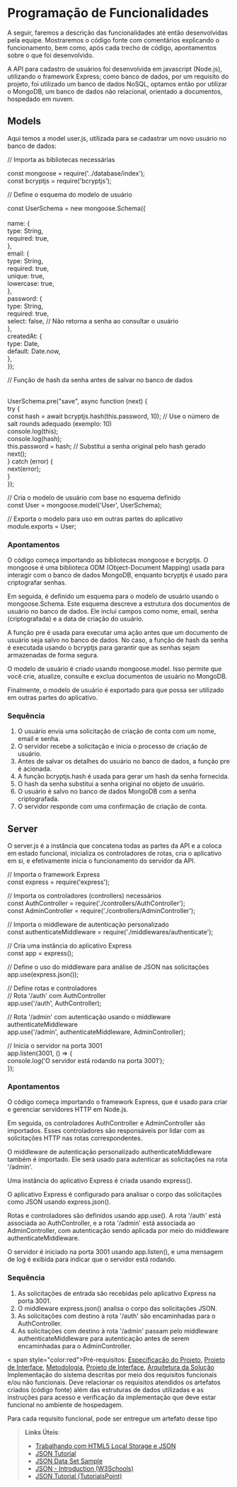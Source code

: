 # Programação de Funcionalidades

A seguir, faremos a descrição das funcionalidades até então desenvolvidas pela equipe. Mostraremos o código fonte com comentários explicando o funcionamento, bem como, após cada trecho de código, apontamentos sobre o que foi desenvolvido.

A API para cadastro de usuários foi desenvolvida em javascript (Node.js), utilizando o framework Express; como banco de dados, por um requisito do projeto, foi utilizado um banco de dados NoSQL, optamos então por utilizar o MongoDB, um banco de dados não relacional, orientado a documentos, hospedado em nuvem.

## Models
Aqui temos a model user.js, utilizada para se cadastrar um novo usuário no banco de dados:

// Importa as bibliotecas necessárias


const mongoose = require('../database/index');<br>
const bcryptjs = require('bcryptjs');

// Define o esquema do modelo de usuário

const UserSchema = new mongoose.Schema({<br>
<br>  name: {
<br>    type: String,
<br>    required: true,
<br>  },
<br>  email: {
    <br>type: String,
    <br>required: true,
    <br>unique: true,
    <br>lowercase: true,
  <br>},
  <br>password: {
    <br>type: String,
    <br>required: true,
    <br>select: false, // Não retorna a senha ao consultar o usuário
  <br>},
  <br>createdAt: {
    <br>type: Date,
    <br>default: Date.now,
  <br>},
<br>});

// Função de hash da senha antes de salvar no banco de dados

<br>UserSchema.pre("save", async function (next) {
  <br>try {
    <br>const hash = await bcryptjs.hash(this.password, 10); // Use o número de salt rounds adequado (exemplo: 10)
    <br>console.log(this);
    <br>console.log(hash);
    <br>this.password = hash; // Substitui a senha original pelo hash gerado
    <br>next();
  <br>} catch (error) {
    <br>next(error);
  <br>}
<br>});

// Cria o modelo de usuário com base no esquema definido
<br>const User = mongoose.model('User', UserSchema);

// Exporta o modelo para uso em outras partes do aplicativo
<br>module.exports = User;

### Apontamentos
O código começa importando as bibliotecas mongoose e bcryptjs. O mongoose é uma biblioteca ODM (Object-Document Mapping) usada para interagir com o banco de dados MongoDB, enquanto bcryptjs é usado para criptografar senhas.

Em seguida, é definido um esquema para o modelo de usuário usando o mongoose.Schema. Este esquema descreve a estrutura dos documentos de usuário no banco de dados. Ele inclui campos como nome, email, senha (criptografada) e a data de criação do usuário.

A função pre é usada para executar uma ação antes que um documento de usuário seja salvo no banco de dados. No caso, a função de hash da senha é executada usando o bcryptjs para garantir que as senhas sejam armazenadas de forma segura.

O modelo de usuário é criado usando mongoose.model. Isso permite que você crie, atualize, consulte e exclua documentos de usuário no MongoDB.

Finalmente, o modelo de usuário é exportado para que possa ser utilizado em outras partes do aplicativo.

### Sequência
1. O usuário envia uma solicitação de criação de conta com um nome, email e senha.
2. O servidor recebe a solicitação e inicia o processo de criação de usuário.
3. Antes de salvar os detalhes do usuário no banco de dados, a função pre é acionada.
4. A função bcryptjs.hash é usada para gerar um hash da senha fornecida.
5. O hash da senha substitui a senha original no objeto de usuário.
6. O usuário é salvo no banco de dados MongoDB com a senha criptografada.
7. O servidor responde com uma confirmação de criação de conta.


## Server
O server.js é a instância que concatena todas as partes da API e a coloca em estado funcional, inicializa os controladores de rotas, cria o aplicativo em si, e efetivamente inicia o funcionamento do servidor da API.

// Importa o framework Express
<br>const express = require('express');

// Importa os controladores (controllers) necessários
<br>const AuthController = require('./controllers/AuthController');
<br>const AdminController = require('./controllers/AdminController');

// Importa o middleware de autenticação personalizado
<br>const authenticateMiddleware = require('./middlewares/authenticate');

// Cria uma instância do aplicativo Express
<br>const app = express();

// Define o uso do middleware para análise de JSON nas solicitações
<br>app.use(express.json());

// Define rotas e controladores
<br>// Rota '/auth' com AuthController
<br>app.use('/auth', AuthController);

// Rota '/admin' com autenticação usando o middleware authenticateMiddleware
<br>app.use('/admin', authenticateMiddleware, AdminController);

// Inicia o servidor na porta 3001
<br>app.listen(3001, () => {
  <br>console.log('O servidor está rodando na porta 3001');
<br>});

### Apontamentos
O código começa importando o framework Express, que é usado para criar e gerenciar servidores HTTP em Node.js.

Em seguida, os controladores AuthController e AdminController são importados. Esses controladores são responsáveis por lidar com as solicitações HTTP nas rotas correspondentes.

O middleware de autenticação personalizado authenticateMiddleware também é importado. Ele será usado para autenticar as solicitações na rota '/admin'.

Uma instância do aplicativo Express é criada usando express().

O aplicativo Express é configurado para analisar o corpo das solicitações como JSON usando express.json().

Rotas e controladores são definidos usando app.use(). A rota '/auth' está associada ao AuthController, e a rota '/admin' está associada ao AdminController, com autenticação sendo aplicada por meio do middleware authenticateMiddleware.

O servidor é iniciado na porta 3001 usando app.listen(), e uma mensagem de log é exibida para indicar que o servidor está rodando.

### Sequência

1. As solicitações de entrada são recebidas pelo aplicativo Express na porta 3001.
2. O middleware express.json() analisa o corpo das solicitações JSON.
3. As solicitações com destino à rota '/auth' são encaminhadas para o AuthController.
4. As solicitações com destino à rota '/admin' passam pelo middleware authenticateMiddleware para autenticação antes de serem encaminhadas para o AdminController.










<  span style="color:red">Pré-requisitos: <a href="2-Especificação do Projeto.md"> Especificação do Projeto</a></span>, <a href="3-Projeto de Interface.md"> Projeto de Interface</a>, <a href="4-Metodologia.md"> Metodologia</a>, <a href="3-Projeto de Interface.md"> Projeto de Interface</a>, <a href="5-Arquitetura da Solução.md"> Arquitetura da Solução</a>
Implementação do sistema descritas por meio dos requisitos funcionais e/ou não funcionais. Deve relacionar os requisitos atendidos os artefatos criados (código fonte) além das estruturas de dados utilizadas e as instruções para acesso e verificação da implementação que deve estar funcional no ambiente de hospedagem.

Para cada requisito funcional, pode ser entregue um artefato desse tipo

> **Links Úteis**:
>
> - [Trabalhando com HTML5 Local Storage e JSON](https://www.devmedia.com.br/trabalhando-com-html5-local-storage-e-json/29045)
> - [JSON Tutorial](https://www.w3resource.com/JSON)
> - [JSON Data Set Sample](https://opensource.adobe.com/Spry/samples/data_region/JSONDataSetSample.html)
> - [JSON - Introduction (W3Schools)](https://www.w3schools.com/js/js_json_intro.asp)
> - [JSON Tutorial (TutorialsPoint)](https://www.tutorialspoint.com/json/index.htm)

